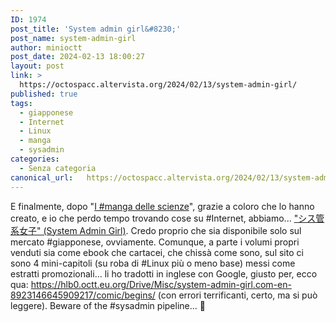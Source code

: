 ```yaml
---
ID: 1974
post_title: 'System admin girl&#8230;'
post_name: system-admin-girl
author: minioctt
post_date: 2024-02-13 18:00:27
layout: post
link: >
  https://octospacc.altervista.org/2024/02/13/system-admin-girl/
published: true
tags:
  - giapponese
  - Internet
  - Linux
  - manga
  - sysadmin
categories:
  - Senza categoria
canonical_url:   https://octospacc.altervista.org/2024/02/13/system-admin-girl/
---
```

<!-- wp:paragraph -->
<p>E finalmente, dopo "<a href="https://it.wikipedia.org/wiki/I_manga_delle_scienze">I #manga delle scienze</a>", grazie a coloro che lo hanno creato, e io che perdo tempo trovando cose su #Internet, abbiamo... <a href="https://system-admin-girl.com/">"シス管系女子" (System Admin Girl)</a>. Credo proprio che sia disponibile solo sul mercato #giapponese, ovviamente. Comunque, a parte i volumi propri venduti sia come ebook che cartacei, che chissà come sono, sul sito ci sono 4 mini-capitoli (su roba di #Linux più o meno base) messi come estratti promozionali... li ho tradotti in inglese con Google, giusto per, ecco qua: <a href="https://hlb0.octt.eu.org/Drive/Misc/system-admin-girl.com-en-8923146645909217/comic/begins/">https://hlb0.octt.eu.org/Drive/Misc/system-admin-girl.com-en-8923146645909217/comic/begins/</a> (con errori terrificanti, certo, ma si può leggere). Beware of the #sysadmin pipeline... 🤯️</p>
<!-- /wp:paragraph -->